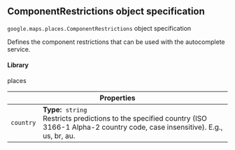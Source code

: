 <h2 id="ComponentRestrictions">
ComponentRestrictions
object specification
</h2><p>
<code><span itemprop="path">google.maps.places</span>.<span itemprop="name">ComponentRestrictions</span></code>
object specification
</p><p>Defines the component restrictions that can be used with the autocomplete service.</p><h4>Library</h4><p>places</p><table class="properties responsive" summary="interface ComponentRestrictions - Properties">
<thead>
<tr><th colspan="2">Properties</th>
</tr></thead>
<tbody>
<tr>
<td><code>country</code></td>
<td><div><strong>Type:</strong>&nbsp; <code>string</code></div>
<div class="desc">Restricts predictions to the specified country (ISO 3166-1 Alpha-2 country code, case insensitive). E.g., us, br, au.</div></td>
</tr>
</tbody>
</table>